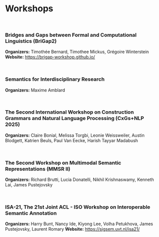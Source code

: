 Workshops
====

<br>

### Bridges and Gaps between Formal and Computational Linguistics (BriGap2)
**Organizers:** Timothée Bernard, Timothee Mickus, Grégoire Winterstein
**Website:** https://brigap-workshop.github.io/

<br>

### Semantics for Interdisciplinary Research
**Organizers:** Maxime Amblard

<br>

### The Second International Workshop on Construction Grammars and Natural Language Processing (CxGs+NLP 2025)
**Organizers:** Claire Bonial, Melissa Torgbi, Leonie Weissweiler, Austin Blodgett, Katrien Beuls, Paul Van Eecke, Harish Tayyar Madabush

<br>

### The Second Workshop on Multimodal Semantic Representations (MMSR II)  
**Organizers:** Richard Brutti, Lucia Donatelli, Nikhil Krishnaswamy, Kenneth Lai, James Pustejovsky

<br>

### ISA-21, The 21st Joint ACL - ISO Workshop on Interoperable Semantic Annotation 
**Organizers:** Harry Bunt, Nancy Ide, Kiyong Lee, Volha Petukhova, James Pustejovsky, Laurent Romary
**Website:** https://sigsem.uvt.nl/isa21/
